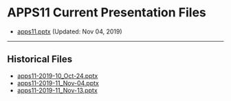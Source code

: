 <!--
This is a machine generated file,
and should not be edited,
as it will be overwritten with future updates.

If you have questions around this process
please contact Scott Cate
-->

# APPS11 Current Presentation Files

- [apps11.pptx](https://globaleventcdn.blob.core.windows.net/assets/apps/apps11/apps11.pptx) (Updated: Nov 04, 2019)
---
## Historical Files
- [apps11-2019-10_Oct-24.pptx](https://globaleventcdn.blob.core.windows.net/assets/apps/apps11/apps11-2019-10_Oct-24.pptx)
- [apps11-2019-11_Nov-04.pptx](https://globaleventcdn.blob.core.windows.net/assets/apps/apps11/apps11-2019-11_Nov-04.pptx)
- [apps11-2019-11_Nov-13.pptx](https://globaleventcdn.blob.core.windows.net/assets/apps/apps11/apps11-2019-11_Nov-13.pptx)


